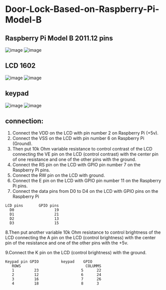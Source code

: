 # Door-Lock-Based-on-Raspberry-Pi-Model-B
## Raspberry Pi Model B 2011.12 pins
![image](https://user-images.githubusercontent.com/76129033/178801626-d5de2830-9c7a-4979-804f-47576ffac40e.png)
![image](https://user-images.githubusercontent.com/76129033/178801685-700b642f-d89d-4ef5-b85e-b1d7dab6c40e.png)


## LCD 1602
![image](https://user-images.githubusercontent.com/76129033/178802165-528e09b1-ad03-4985-9a6d-860b30195026.png)
![image](https://user-images.githubusercontent.com/76129033/178802187-e0f94c78-dc64-4f90-937b-8f0ff206da96.png)


## keypad
![image](https://user-images.githubusercontent.com/76129033/178802411-233681c7-f667-4e8e-9a51-16bfb7d0d696.png)
![image](https://user-images.githubusercontent.com/76129033/178803804-4ab4aeea-950e-46d8-9c8a-693134162e05.png)


## connection:
1.	Connect the VDD on the LCD with pin number 2 on Raspberry Pi (+5v).
2.	Connect the VSS on the LCD with pin number 6 on Raspberry Pi (Ground).
3.	Then put 10k Ohm variable resistance to control contrast of the LCD connecting the VE pin on the LCD (control contrast) with the center pin of one resistance and one of the other pins with the ground.
4.	Connect the RS pin on the LCD with GPIO pin number 7 on the Raspberry Pi pins.
5.	Connect the RW pin on the LCD with ground.
6.	Connect the E pin on the LCD with GPIO pin number 11 on the Raspberry Pi pins.
7.	Connect the data pins from D0 to D4 on the LCD with GPIO pins on the Raspberry Pi

```
LCD pins	   GPIO pins
  D0	              19
  D1	              21
  D2	              13
  D3	              15
```
 
8.Then put another variable 10k Ohm resistance to control brightness of the LCD connecting the A pin on the LCD (control brightness) with the center pin of the resistance and one of the other pins with the +5v.

9.Connect the K pin on the LCD (control brightness) with the ground.

 ```
 Keypad pin	GPIO	      keypad	GPIO
    ROWS	                         COLUMMS
    1	      23	               5	  22
    2	      12	               6	  24
    3	      16	               7	  26
    4	      18	               8	  3
```
